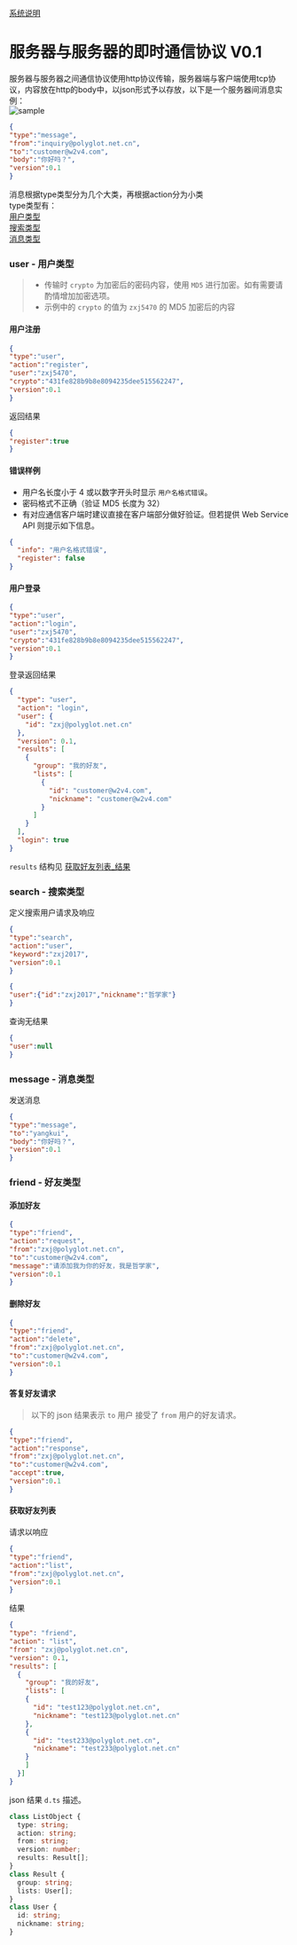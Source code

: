 [系统说明](SYSTEM.md)

# 服务器与服务器的即时通信协议 V0.1

服务器与服务器之间通信协议使用http协议传输，服务器端与客户端使用tcp协议，内容放在http的body中，以json形式予以存放，以下是一个服务器间消息实例：  
![sample](https://user-images.githubusercontent.com/5525436/42436872-f00af064-838d-11e8-8445-4f197b88508b.png)

```json
{
"type":"message",
"from":"inquiry@polyglot.net.cn",
"to":"customer@w2v4.com",
"body":"你好吗？",
"version":0.1
}
```
消息根据type类型分为几个大类，再根据action分为小类  
type类型有：  
[用户类型](#1)  
[搜索类型](#2)  
[消息类型](#3)

<h3 id=1> user - 用户类型</h3>  

> - 传输时 `crypto` 为加密后的密码内容，使用 `MD5` 进行加密。如有需要请酌情增加加密选项。  
> - 示例中的 `crypto` 的值为 `zxj5470` 的 MD5 加密后的内容

#### 用户注册
```json
{
"type":"user",
"action":"register",
"user":"zxj5470",
"crypto":"431fe828b9b8e8094235dee515562247",
"version":0.1
}
```
返回结果  
```json
{
"register":true
}
```

#### 错误样例  
- 用户名长度小于 4 或以数字开头时显示 `用户名格式错误`。
- 密码格式不正确（验证 MD5 长度为 32）
- 有对应通信客户端时建议直接在客户端部分做好验证。但若提供 Web Service API 则提示如下信息。  
```json
{
  "info": "用户名格式错误",
  "register": false
}
```

#### 用户登录
```json
{
"type":"user",
"action":"login",
"user":"zxj5470",
"crypto":"431fe828b9b8e8094235dee515562247",
"version":0.1
}
```
登录返回结果  
```json
{
  "type": "user",
  "action": "login",
  "user": {
    "id": "zxj@polyglot.net.cn"
  },
  "version": 0.1,
  "results": [
    {
      "group": "我的好友",
      "lists": [
        {
          "id": "customer@w2v4.com",
          "nickname": "customer@w2v4.com"
        }
      ]
    }
  ],
  "login": true
}
```
`results` 结构见 [获取好友列表_结果](#获取好友列表)

<h3 id=2> search - 搜索类型</h3>  

定义搜索用户请求及响应  
```json
{
"type":"search",
"action":"user",
"keyword":"zxj2017",
"version":0.1
}
```
```json
{
"user":{"id":"zxj2017","nickname":"哲学家"}
}
```
查询无结果
```json
{
"user":null
}
```
<h3 id=3> message - 消息类型</h3>  

发送消息
```json
{
"type":"message",
"to":"yangkui",
"body":"你好吗？",
"version":0.1
}
```

### friend - 好友类型  
#### 添加好友  
```json
{
"type":"friend",
"action":"request",
"from":"zxj@polyglot.net.cn",
"to":"customer@w2v4.com",
"message":"请添加我为你的好友，我是哲学家",
"version":0.1
}
```
#### 删除好友  
```json
{
"type":"friend",
"action":"delete",
"from":"zxj@polyglot.net.cn",
"to":"customer@w2v4.com",
"version":0.1
}
```
#### 答复好友请求
> 以下的 json 结果表示 `to` 用户 接受了 `from` 用户的好友请求。
```json
{
"type":"friend",
"action":"response",
"from":"zxj@polyglot.net.cn",
"to":"customer@w2v4.com",
"accept":true,
"version":0.1
}
```
#### 获取好友列表
请求以响应  
```json
{
"type":"friend",
"action":"list",
"from":"zxj@polyglot.net.cn",
"version":0.1
}
```
结果  
```json
{
"type": "friend",
"action": "list",
"from": "zxj@polyglot.net.cn",
"version": 0.1,
"results": [
  {
    "group": "我的好友",
    "lists": [
    {
      "id": "test123@polyglot.net.cn",
      "nickname": "test123@polyglot.net.cn"
    },
    {
      "id": "test233@polyglot.net.cn",
      "nickname": "test233@polyglot.net.cn"
    }
    ]
  }]
}
```
json 结果 `d.ts` 描述。
```typescript
class ListObject {
  type: string;
  action: string;
  from: string;
  version: number;
  results: Result[];
}
class Result {
  group: string;
  lists: User[];
}
class User {
  id: string;
  nickname: string;
}
```